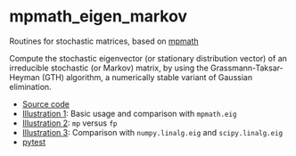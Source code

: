 mpmath_eigen_markov
===================

Routines for stochastic matrices,
based on [mpmath](https://github.com/fredrik-johansson/mpmath)

Compute the stochastic eigenvector (or stationary distribution vector)
of an irreducible stochastic (or Markov) matrix,
by using the Grassmann-Taksar-Heyman (GTH) algorithm,
a numerically stable variant of Gaussian elimination.

* [Source code](eigen_markov.py)
* [Illustration 1](http://nbviewer.ipython.org/github/oyamad/mpmath_eigen_markov/blob/master/mpmath_eigen_markov_demo01.ipynb):
  Basic usage and comparison with `mpmath.eig`
* [Illustration 2](http://nbviewer.ipython.org/github/oyamad/mpmath_eigen_markov/blob/master/mpmath_eigen_markov_demo02.ipynb):
  `mp` versus `fp`
* [Illustration 3](http://nbviewer.ipython.org/github/oyamad/mpmath_eigen_markov/blob/master/mpmath_eigen_markov_demo03.ipynb):
  Comparison with `numpy.linalg.eig` and `scipy.linalg.eig`
* [pytest](http://nbviewer.ipython.org/github/oyamad/mpmath_eigen_markov/blob/master/pytest_mpmath_eigen_markov.ipynb)
